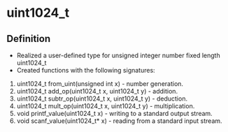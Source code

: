 # uint1024_t

## Definition
- Realized a user-defined type for unsigned integer number
fixed length uint1024_t
- Created functions with the following signatures:
1. uint1024_t from_uint(unsigned int x) - number generation.
2. uint1024_t add_op(uint1024_t x, uint1024_t y) - addition.
3. uint1024_t subtr_op(uint1024_t x, uint1024_t y) - deduction.
4. uint1024_t mult_op(uint1024_t x, uint1024_t y) - multiplication.
5. void printf_value(uint1024_t x) - writing to a standard output stream.
6. void scanf_value(uint1024_t* x) - reading from a standard input stream.
